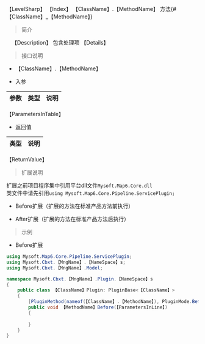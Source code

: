 ﻿【LevelSharp】 【Index】 【ClassName】.【MethodName】 方法{#【ClassName】_【MethodName】}
> 简介 

&emsp;【Description】
包含处理项
【Details】

> 接口说明

- 【ClassName】.【MethodName】

- 入参

参数 | 类型 | 说明 
:---|:---|:---
【ParametersInTable】

- 返回值

类型 | 说明
:---|:---
【ReturnValue】

> 扩展说明

扩展之前项目程序集中引用平台dll文件`Mysoft.Map6.Core.dll`                                                                               
类文件中请先引用`using Mysoft.Map6.Core.Pipeline.ServicePlugin;`

- Before扩展（扩展的方法在标准产品方法前执行）

- After扩展（扩展的方法在标准产品方法后执行）

> 示例

- Before扩展

```csharp
using Mysoft.Map6.Core.Pipeline.ServicePlugin;
using Mysoft.Cbxt.【MngName】.【NameSpace】s;
using Mysoft.Cbxt.【MngName】.Model;

namespace Mysoft.Cbxt.【MngName】.Plugin.【NameSpace】s
{
    public class 【ClassName】Plugin: PluginBase<【ClassName】>
    {
        [PluginMethod(nameof(【ClassName】.【MethodName】), PluginMode.Before)]
        public void 【MethodName】Before(【ParametersInLine】)
        {
            
        }
    }
}
```
